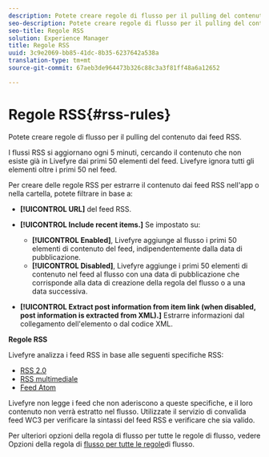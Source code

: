```yaml
---
description: Potete creare regole di flusso per il pulling del contenuto dai feed RSS.
seo-description: Potete creare regole di flusso per il pulling del contenuto dai feed RSS.
seo-title: Regole RSS
solution: Experience Manager
title: Regole RSS
uuid: 3c9e2069-bb85-41dc-8b35-6237642a538a
translation-type: tm+mt
source-git-commit: 67aeb3de964473b326c88c3a3f81ff48a6a12652

---
```



# Regole RSS{#rss-rules}

Potete creare regole di flusso per il pulling del contenuto dai feed RSS.

I flussi RSS si aggiornano ogni 5 minuti, cercando il contenuto che non esiste già in Livefyre dai primi 50 elementi del feed. Livefyre ignora tutti gli elementi oltre i primi 50 nel feed.

Per creare delle regole RSS per estrarre il contenuto dai feed RSS nell'app o nella cartella, potete filtrare in base a:

* **[!UICONTROL URL]** del feed RSS.
* **[!UICONTROL Include recent items.]** Se impostato su:

   * **[!UICONTROL Enabled]**, Livefyre aggiunge al flusso i primi 50 elementi di contenuto del feed, indipendentemente dalla data di pubblicazione.
   * **[!UICONTROL Disabled]**, Livefyre aggiunge i primi 50 elementi di contenuto nel feed al flusso con una data di pubblicazione che corrisponde alla data di creazione della regola del flusso o a una data successiva.

* **[!UICONTROL Extract post information from item link (when disabled, post information is extracted from XML).]** Estrarre informazioni dal collegamento dell'elemento o dal codice XML.

**Regole RSS**

Livefyre analizza i feed RSS in base alle seguenti specifiche RSS:

* [RSS 2.0](https://en.wikipedia.org/wiki/RSS)
* [RSS multimediale](https://en.wikipedia.org/wiki/Media_RSS)
* [Feed Atom](https://validator.w3.org/feed/docs/atom.html)

Livefyre non legge i feed che non aderiscono a queste specifiche, e il loro contenuto non verrà estratto nel flusso. Utilizzate il servizio di convalida feed WC3 per verificare la sintassi del feed RSS e verificare che sia valido.

Per ulteriori opzioni della regola di flusso per tutte le regole di flusso, vedere Opzioni della regola di [flusso per tutte le regole](../c-streams/c-stream-rule-options-for-all-stream-rules.md#c_stream_rule_options_for_all_stream_rules)di flusso.
